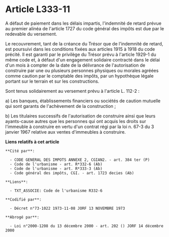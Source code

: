 # Article L333-11

A défaut de paiement dans les délais impartis, l'indemnité de retard prévue au premier alinéa de l'article 1727 du code
général des impôts est due par le redevable du versement.

Le recouvrement, tant de la créance du Trésor que de l'indemnité de retard, est poursuivi dans les conditions fixées aux
articles 1915 à 1918 du code précité. Il est garanti par le privilège du Trésor prévu à l'article 1929-1 du même code et, à
défaut d'un engagement solidaire contracté dans le délai d'un mois à compter de la date de la délivrance de l'autorisation de
construire par une ou plusieurs personnes physiques ou morales agréées comme caution par le comptable des impôts, par un
hypothèque légale portant sur le terrain et sur les constructions.

Sont tenus solidairement au versement prévu à l'article L. 112-2 :

a) Les banques, établissements financiers ou sociétés de caution mutuelle qui sont garants de l'achèvement de la
construction ;

b) Les titulaires successifs de l'autorisation de construire ainsi que leurs ayants-cause autres que les personnes qui ont
acquis les droits sur l'immeuble à construire en vertu d'un contrat régi par la loi n. 67-3 du 3 janvier 1967 relative aux
ventes d'immeubles à construire.

**Liens relatifs à cet article**

	**Cité par**:

	  - CODE GENERAL DES IMPOTS ANNEXE 2, CGIAN2. - art. 384 ter (P)
	  - Code de l'urbanisme - art. R*332-6 (Ab)
	  - Code de l'urbanisme - art. R*333-3 (Ab)
	  - Code général des impôts, CGI. - art. 1723 decies (Ab)

	**Liens**:

	  - TXT_ASSOCIE: Code de l'urbanisme R332-6

	**Codifié par**:

	  - Décret n°73-1022 1973-11-08 JORF 13 NOVEMBRE 1973

	**Abrogé par**:

	  - Loi n°2000-1208 du 13 décembre 2000 - art. 202 () JORF 14 décembre 2000
